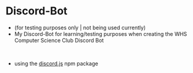 # Discord-Bot
- (for testing purposes only | not being used currently)  
- My Discord-Bot for learning/testing purposes when creating the WHS Computer Science Club Discord Bot

<br>

- using the [discord.js](https://discord.js.org/?source=post_page---------------------------#/) npm package